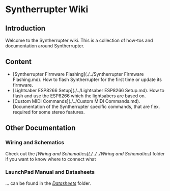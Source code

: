 # Syntherrupter Wiki

## Introduction
Welcome to the Syntherrupter wiki. This is a collection of how-tos and documentation around Syntherrupter. 

## Content
* [Syntherrupter Firmware Flashing](./../Syntherrupter Firmware Flashing.md). How to flash Syntherrupter for the first time or update its firmware.
* [Lightsaber ESP8266 Setup](./../Lightsaber ESP8266 Setup.md). How to flash and use the ESP8266 which the lightsabers are based on.
* [Custom MIDI Commands](./../Custom MIDI Commands.md). Documentation of the Syntherrupter specific commands, that are f.ex. required for some stereo features.

## Other Documentation

### Wiring and Schematics
Check out the *[Wiring and Schematics](./../../Wiring and Schematics)* folder if you want to know where to connect what

### LaunchPad Manual and Datasheets
... can be found in the *[Datasheets](./../../Datasheets)* folder.
